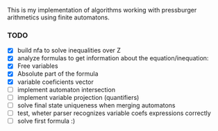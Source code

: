 This is my implementation of algorithms working with pressburger arithmetics using finite automatons.

### TODO
- [x] build nfa to solve inequalities over Z
- [x] analyze formulas to get information about the equation/inequation:
- [x] Free variables
- [x] Absolute part of the formula
- [x] variable coeficients vector
- [ ] implement automaton intersection
- [ ] implement variable projection (quantifiers)
- [ ] solve final state uniqueness when merging automatons
- [ ] test, wheter parser recognizes variable coefs expressions correctly
- [ ] solve first formula :)
